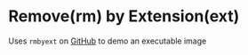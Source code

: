 # Remove(rm) by Extension(ext)

Uses `rmbyext` on [GitHub](https://github.com/fhsinchy/rmbyext) to demo an executable image